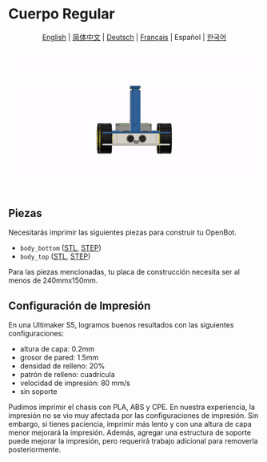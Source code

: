 # Cuerpo Regular

<p align="center">
  <a href="README.md">English</a> |
  <a href="README.zh-CN.md">简体中文</a> |
  <a href="README.de-DE.md">Deutsch</a> |
  <a href="README.fr-FR.md">Français</a> |
  <span>Español</span> |
  <a href="README.ko-KR.md">한국어</a>
</p>

![Assembly](../../../../docs/images/assembly.gif)

## Piezas

Necesitarás imprimir las siguientes piezas para construir tu OpenBot.

- `body_bottom` ([STL](body_bottom.stl), [STEP](body_bottom.step))
- `body_top` ([STL](body_top.stl), [STEP](body_top.step))

Para las piezas mencionadas, tu placa de construcción necesita ser al menos de 240mmx150mm.

## Configuración de Impresión

En una Ultimaker S5, logramos buenos resultados con las siguientes configuraciones:

- altura de capa: 0.2mm
- grosor de pared: 1.5mm
- densidad de relleno: 20%
- patrón de relleno: cuadrícula
- velocidad de impresión: 80 mm/s
- sin soporte

Pudimos imprimir el chasis con PLA, ABS y CPE. En nuestra experiencia, la impresión no se vio muy afectada por las configuraciones de impresión. Sin embargo, si tienes paciencia, imprimir más lento y con una altura de capa menor mejorará la impresión. Además, agregar una estructura de soporte puede mejorar la impresión, pero requerirá trabajo adicional para removerla posteriormente.